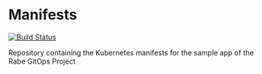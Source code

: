 # Manifests

[![Build Status](https://jenkinsci.rabegitops.it/buildStatus/icon?job=manifests%2Fmaster)](https://jenkinsci.rabegitops.it/job/manifests/job/master/)

Repository containing the Kubernetes manifests for the sample app of the Rabe GitOps Project
